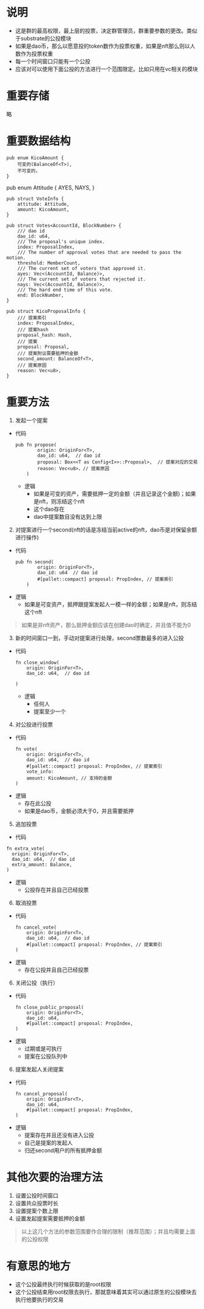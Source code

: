 # 说明
* 这是群的最高权限，最上层的投票，决定群管理员，群重要参数的更改。类似于substrate的公投模块
* 如果是dao币，那么以愿意投的token数作为投票权重，如果是nft那么则以人数作为投票权重
* 每一个时间窗口只能有一个公投
* 应该对可以使用下面公投的方法进行一个范围限定。比如只用在vc相关的模块
# 重要存储
略
# 重要数据结构
```commandline
pub enum KicoAmount {
    可变的(BalanceOf<T>),
    不可变的，
}
```

pub enum Attitude {
  AYES,
  NAYS,
}
```commandline
pub struct VoteInfo {
    attitude: Attitude,
    amount: KicoAmount,
}
```
```commandline
pub struct Votes<AccountId, BlockNumber> {
    /// dao id
    dao_id: u64,
	/// The proposal's unique index.
	index: ProposalIndex,
	/// The number of approval votes that are needed to pass the motion.
	threshold: MemberCount,
	/// The current set of voters that approved it.
	ayes: Vec<(AccountId, Balance)>,
	/// The current set of voters that rejected it.
	nays: Vec<(AccountId, Balance)>,
	/// The hard end time of this vote.
	end: BlockNumber,
}
```
```commandline
pub struct KicoProposalInfo {
    /// 提案索引
    index: ProposalIndex,
    /// 提案hash
    proposal_hash: Hash,
    /// 提案
    proposal: Proposal,
    /// 提案附议需要抵押的金额
    second_amount: BalanceOf<T>,
    /// 提案原因
    reason: Vec<u8>,
}
```
# 重要方法
1. 发起一个提案
  * 代码
    ```commandline
    pub fn propose(
            origin: OriginFor<T>,
            dao_id: u64,  // dao id
            proposal: Box<<T as Config<I>>::Proposal>,  // 提案对应的交易
            reason: Vec<u8>，// 提案原因
        )
    ```
    * 逻辑
      * 如果是可变的资产，需要抵押一定的金额（并且记录这个金额)；如果是nft，则冻结这个nft
      * 这个dao存在
      * dao中提案数目没有达到上限

2. 对提案进行一个second(nft的话是冻结当前active的nft，dao币是对保留余额进行操作)
  * 代码
    ```commandline
    pub fn second(
            origin: OriginFor<T>,
            dao_id: u64  // dao id
            #[pallet::compact] proposal: PropIndex, // 提案索引
        )
    ```
  * 逻辑
    * 如果是可变资产，抵押跟提案发起人一模一样的金额；如果是nft，则冻结这个nft
  > 如果是非nft资产，那么抵押金额应该在创建dao时确定，并且值不能为0
3. 新的时间窗口一到，手动对提案进行处理，second票数最多的进入公投
  * 代码
    ```commandline
    fn close_window(
        origin: OriginFor<T>,
        dao_id: u64,  // dao id

    )
    ```
    * 逻辑
      * 任何人
      * 提案至少一个

4. 对公投进行投票
  * 代码
    ```commandline
    fn vote(
        origin: OriginFor<T>,
        dao_id: u64,  // dao id
        #[pallet::compact] proposal: PropIndex, // 提案索引
        vote_info:
        amount: KicoAmount, // 支持的金额
    )
    ```
  * 逻辑
    * 存在此公投
    * 如果是dao币，金额必须大于0，并且需要抵押
5. 追加投票
  * 代码
  ```
  fn extra_vote(
    origin: OriginFor<T>,
    dao_id: u64,  // dao id
    extra_amount: Balance,
  )

  ```
  * 逻辑
    * 公投存在并且自己已经投票

6. 取消投票
  * 代码
    ```commandline
    fn cancel_vote(
        origin: OriginFor<T>,
        dao_id: u64,  // dao id
        #[pallet::compact] proposal: PropIndex, // 提案索引
    )
    ```
  * 逻辑
    * 存在公投并且自己已经投票
6. 关闭公投（执行）
  * 代码
    ```commandline
    fn close_public_proposal(
        origin: OriginFor<T>,
        dao_id: u64,
        #[pallet::compact] proposal: PropIndex,
    )
    ```
  * 逻辑
    * 过期或是可执行
    * 提案在公投队列中
6. 提案发起人关闭提案
  * 代码
    ```commandline
    fn cancel_proposal(
        origin: OriginFor<T>,
        dao_id: u64,
        #[pallet::compact] proposal: PropIndex,
    )
    ```
  * 逻辑
    * 提案存在并且还没有进入公投
    * 自己是提案的发起人
    * 归还second用户的所有抵押金额
# 其他次要的治理方法
1. 设置公投时间窗口
2. 设置共众投票时长
3. 设置提案个数上限
4. 设置发起提案需要抵押的金额
> 以上这几个方法的参数范围要作合理的限制（推荐范围）；并且均需要上面的公投权限
# 有意思的地方
* 这个公投最终执行时候获取的是root权限
* 这个公投结束用root权限去执行，那就意味着其实可以通过原生的公投模块去执行他要执行的交易

